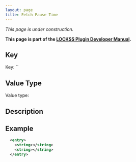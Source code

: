 ```yaml
---
layout: page
title: Fetch Pause Time
---
```


*This page is under construction.*

**This page is part of the [LOCKSS Plugin Developer Manual](/developers/plugin).**

## Key

Key: ``

## Value Type

Value type: 

## Description

## Example

```xml
  <entry>
    <string></string>
    <string></string>
  </entry>
```
